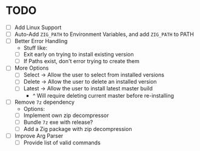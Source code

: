 # TODO

* [ ] Add Linux Support
* [ ] Auto-Add `ZIG_PATH` to Environment Variables, and add `ZIG_PATH` to PATH
* [ ] Better Error Handling
  * Stuff like:
  * [ ] Exit early on trying to install existing version
  * [ ] If Paths exist, don't error trying to create them
* [ ] More Options
  * [ ] Select -> Allow the user to select from installed versions
  * [ ] Delete -> Allow the user to delete an installed version
  * [ ] Latest -> Allow the user to install latest master build
    * ^ Will require deleting current master before re-installing
* [ ] Remove `7z` dependency
  * Options:
  * [ ] Implement own zip decompressor
  * [ ] Bundle `7z` exe with release?
  * [ ] Add a Zig package with zip decompression
* [ ] Improve Arg Parser
  * [ ] Provide list of valid commands
